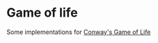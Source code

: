 # Game of life

Some implementations for [Conway's Game of Life](https://en.wikipedia.org/wiki/Conway%27s_Game_of_Life)

